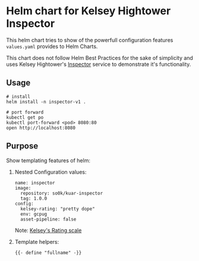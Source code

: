 # Helm chart for Kelsey Hightower Inspector

This helm chart tries to show of the powerfull configuration features `values.yaml` provides to Helm Charts.

This chart does not follow Helm Best Practices for the sake of simplicity and uses Kelsey Hightower's [Inspector](https://github.com/kelseyhightower/inspector) service to demonstrate it's functionality.

## Usage

```
# install
helm install -n inspector-v1 .

# port forward
kubectl get po
kubectl port-forward <pod> 8080:80
open http://localhost:8080
```

## Purpose

Show templating features of helm:

1. Nested Configuration values:
   ```
   name: inspector
   image:
     repository: so0k/kuar-inspector
     tag: 1.0.0
   config:
     kelsey-rating: "pretty dope"
     env: gcpug
     asset-pipeline: false
   ```
   Note: [Kelsey's Rating scale](https://twitter.com/kelseyhightower/status/801102768232480769?lang=en)

1. Template helpers:
   ```
   {{- define "fullname" -}}
   {{- printf "%s-%s" .Release.Name .Values.name | trunc 63 -}}
   {{- end -}}
   ```

1. Iterating over nested config maps:
   ```
   {{- range $key, $value :=  .Values.config }}
   - name: {{ $key }}
     value: {{ $value | quote }}
   {{- end }}
   ```

## Directory Sructure:

```
code/inspector/
├── Chart.yaml
├── README.md
├── templates
│   ├── _helpers.tpl
│   ├── deploy.yaml
│   ├── ingress.yaml
│   └── svc.yaml
└── values.yaml
```
